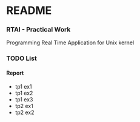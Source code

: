 # README #

### RTAI - Practical Work ###

Programming Real Time Application for Unix kernel

### TODO List ###

#### Report ####

* tp1 ex1
* tp1 ex2
* tp1 ex3
* tp2 ex1
* tp2 ex2